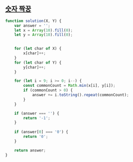 ## <a href='https://school.programmers.co.kr/learn/courses/30/lessons/131128'>숫자 짝꿍</a>

```javascript 
function solution(X, Y) {
    var answer = '';
    let x = Array(10).fill(0);
    let y = Array(10).fill(0);
  

    for (let char of X) {
        x[char]++;
    }
    for (let char of Y) {
        y[char]++;
    }

    for (let i = 9; i >= 0; i--) {
        const commonCount = Math.min(x[i], y[i]);
        if (commonCount > 0) {
            answer += i.toString().repeat(commonCount);
        }
    }

    if (answer === '') {
        return '-1';
    }
    
    if (answer[0] === '0') {
        return '0';
    }

    return answer;
}
```

